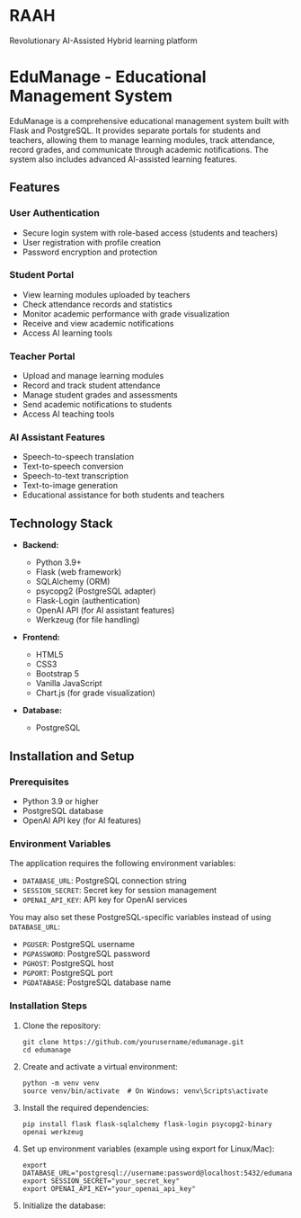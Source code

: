 # RAAH
Revolutionary AI-Assisted Hybrid learning platform
# EduManage - Educational Management System

EduManage is a comprehensive educational management system built with Flask and PostgreSQL. It provides separate portals for students and teachers, allowing them to manage learning modules, track attendance, record grades, and communicate through academic notifications. The system also includes advanced AI-assisted learning features.

## Features

### User Authentication
- Secure login system with role-based access (students and teachers)
- User registration with profile creation
- Password encryption and protection

### Student Portal
- View learning modules uploaded by teachers
- Check attendance records and statistics
- Monitor academic performance with grade visualization
- Receive and view academic notifications
- Access AI learning tools

### Teacher Portal
- Upload and manage learning modules
- Record and track student attendance
- Manage student grades and assessments
- Send academic notifications to students
- Access AI teaching tools

### AI Assistant Features
- Speech-to-speech translation
- Text-to-speech conversion
- Speech-to-text transcription
- Text-to-image generation
- Educational assistance for both students and teachers

## Technology Stack

- **Backend:**
  - Python 3.9+
  - Flask (web framework)
  - SQLAlchemy (ORM)
  - psycopg2 (PostgreSQL adapter)
  - Flask-Login (authentication)
  - OpenAI API (for AI assistant features)
  - Werkzeug (for file handling)

- **Frontend:**
  - HTML5
  - CSS3
  - Bootstrap 5
  - Vanilla JavaScript
  - Chart.js (for grade visualization)

- **Database:**
  - PostgreSQL

## Installation and Setup

### Prerequisites
- Python 3.9 or higher
- PostgreSQL database
- OpenAI API key (for AI features)

### Environment Variables
The application requires the following environment variables:

- `DATABASE_URL`: PostgreSQL connection string
- `SESSION_SECRET`: Secret key for session management
- `OPENAI_API_KEY`: API key for OpenAI services

You may also set these PostgreSQL-specific variables instead of using `DATABASE_URL`:
- `PGUSER`: PostgreSQL username
- `PGPASSWORD`: PostgreSQL password
- `PGHOST`: PostgreSQL host
- `PGPORT`: PostgreSQL port
- `PGDATABASE`: PostgreSQL database name

### Installation Steps

1. Clone the repository:
   ```
   git clone https://github.com/yourusername/edumanage.git
   cd edumanage
   ```

2. Create and activate a virtual environment:
   ```
   python -m venv venv
   source venv/bin/activate  # On Windows: venv\Scripts\activate
   ```

3. Install the required dependencies:
   ```
   pip install flask flask-sqlalchemy flask-login psycopg2-binary openai werkzeug
   ```

4. Set up environment variables (example using export for Linux/Mac):
   ```
   export DATABASE_URL="postgresql://username:password@localhost:5432/edumanage"
   export SESSION_SECRET="your_secret_key"
   export OPENAI_API_KEY="your_openai_api_key"
   ```

5. Initialize the database:
   
